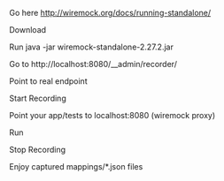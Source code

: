 
Go here http://wiremock.org/docs/running-standalone/

Download

Run
java -jar wiremock-standalone-2.27.2.jar 

Go to http://localhost:8080/__admin/recorder/

Point to real endpoint

Start Recording

Point your app/tests to localhost:8080 (wiremock proxy)

Run

Stop Recording

Enjoy captured mappings/*.json files